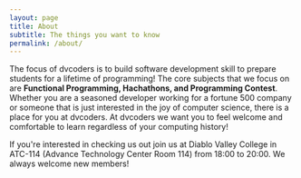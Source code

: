 ```yaml
---
layout: page
title: About
subtitle: The things you want to know
permalink: /about/
---
```

The focus of dvcoders is to build software development skill to prepare 
students for a lifetime of programming! The core subjects that we focus 
on are **Functional Programming, Hachathons, and Programming Contest**. 
Whether you are a seasoned developer working for a fortune 500 company or someone that is just interested in the joy of computer science, there is a place for you at dvcoders. At dvcoders we want you to feel welcome and comfortable to learn regardless of your computing history! 

If you're interested in checking us out join us at Diablo Valley 
College in ATC-114 (Advance Technology Center Room 114) from 18:00 to 
20:00. We always welcome new members!
